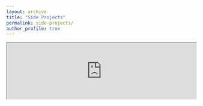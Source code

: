 ```yaml
---
layout: archive
title: "Side Projects"
permalink: side-projects/
author_profile: true
---
```


<iframe src="https://huggingface.co/spaces/lhkhiem28/COVID-19-Control-Helper" width="100%"></iframe>